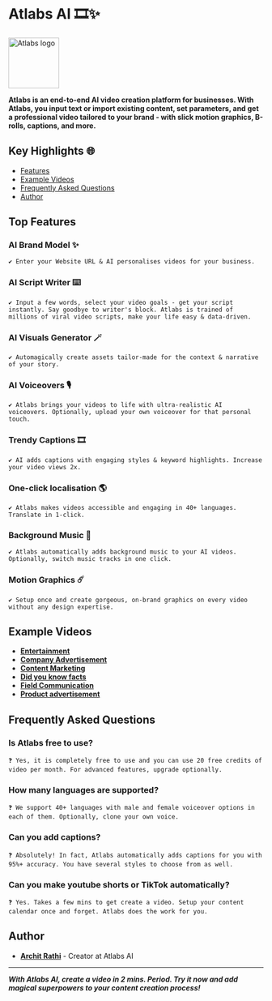 # Atlabs AI 🎞️✨

<p align="left">
  <img src="https://framerusercontent.com/images/Apx17b5F1x7XTMh0TSyS54f1UQ.png?scale-down-to=512" alt="Atlabs logo" width="100">
</p>




**Atlabs is an end-to-end AI video creation platform for businesses. With Atlabs, you input text or import existing content, set parameters, and get a professional video tailored to your brand - with slick motion graphics, B-rolls, captions, and more.**

## Key Highlights 🌐
- [Features](#top-features)
- [Example Videos](#example-videos)
- [Frequently Asked Questions](#frequently-asked-questions)
- [Author](#author)

## Top Features

### AI Brand Model ✨
`✔️ Enter your Website URL & AI personalises videos for your business. `

### AI Script Writer ⌨️
`✔️ Input a few words, select your video goals - get your script instantly. Say goodbye to writer's block. Atlabs is trained of millions of viral video scripts, make your life easy & data-driven.`

### AI Visuals Generator 🪄
`✔️ Automagically create assets tailor-made for the context & narrative of your story.`

### AI Voiceovers 🎙️
`✔️ Atlabs brings your videos to life with ultra-realistic AI voiceovers. Optionally, upload your own voiceover for that personal touch.`

### Trendy Captions 🎞️
`✔️ AI adds captions with engaging styles & keyword highlights. Increase your video views 2x.`

### One-click localisation 🌎
`✔️ Atlabs makes videos accessible and engaging in 40+ languages. Translate in 1-click.`

### Background Music 🎵
`✔️ Atlabs automatically adds background music to your AI videos. Optionally, switch music tracks in one click.`

### Motion Graphics ☄️
`✔️ Setup once and create gorgeous, on-brand graphics on every video without any design expertise.`

## Example Videos

- **[Entertainment](https://framerusercontent.com/assets/WK8eIuPaGdD0JwJNzVVOrupZ8K8.mp4)**
- **[Company Advertisement](https://generatedassets.s3.amazonaws.com/8e08dd02-c81b-422e-a746-c474a54a205e.mp4)**
- **[Content Marketing](https://generatedassets.s3.amazonaws.com/c531c292-f41a-47c9-87fc-424b8ae25ff9.mp4)**
- **[Did you know facts](https://framerusercontent.com/assets/Mp3kSBEVGKj9AQqC0pkn1Ort5NI.mp4)**
- **[Field Communication](https://generatedassets.s3.amazonaws.com/ac39534e-0ac9-4f56-8dfb-43a10118c905.mp4)**
- **[Product advertisement](https://generatedassets.s3.amazonaws.com/5e650708-6df9-493c-b14e-7f029a71cd63.mp4)**

## Frequently Asked Questions

### Is Atlabs free to use?
`❓ Yes, it is completely free to use and you can use 20 free credits of video per month. For advanced features, upgrade optionally.`

### How many languages are supported?
`❓ We support 40+ languages with male and female voiceover options in each of them. Optionally, clone your own voice.`

### Can you add captions?
`❓ Absolutely! In fact, Atlabs automatically adds captions for you with 95%+ accuracy. You have several styles to choose from as well.`

### Can you make youtube shorts or TikTok automatically?
`❓ Yes. Takes a few mins to get create a video. Setup your content calendar once and forget. Atlabs does the work for you.`

## Author

- **[Archit Rathi](https://github.com/architrathi)** - Creator at Atlabs AI

---

***With Atlabs AI, create a video in 2 mins. Period. Try it now and add magical superpowers to your content creation process!***
